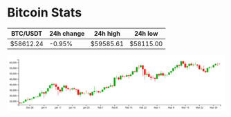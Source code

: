 # Bitcoin Stats

BTC/USDT|24h change|24h high|24h low|
|---|---|---|---|
|$58612.24|-0.95%|$59585.61|$58115.00|

<img src="./chart.svg">
